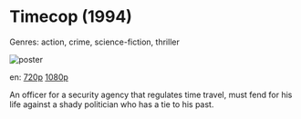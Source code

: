 # Timecop (1994)

Genres: action, crime, science-fiction, thriller

![poster](http://image.tmdb.org/t/p/w500/jCuhVKfj0vvR7iH8D5Aa0Q1ZX8e.jpg)

en:
  [720p](magnet:?xt=urn:btih:F80DEF2E77DF4A333F57581811B00C4EE7C4AC89&tr=udp://glotorrents.pw:6969/announce&tr=udp://tracker.opentrackr.org:1337/announce&tr=udp://torrent.gresille.org:80/announce&tr=udp://tracker.openbittorrent.com:80&tr=udp://tracker.coppersurfer.tk:6969&tr=udp://tracker.leechers-paradise.org:6969&tr=udp://p4p.arenabg.ch:1337&tr=udp://tracker.internetwarriors.net:1337)
  [1080p](magnet:?xt=urn:btih:F23D38EC04CA86D62500E1A8F866952C1013A242&tr=udp://glotorrents.pw:6969/announce&tr=udp://tracker.opentrackr.org:1337/announce&tr=udp://torrent.gresille.org:80/announce&tr=udp://tracker.openbittorrent.com:80&tr=udp://tracker.coppersurfer.tk:6969&tr=udp://tracker.leechers-paradise.org:6969&tr=udp://p4p.arenabg.ch:1337&tr=udp://tracker.internetwarriors.net:1337)
  


An officer for a security agency that regulates time travel, must fend for his life against a shady politician who has a tie to his past.